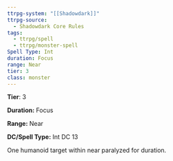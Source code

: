 ```yaml
---
ttrpg-system: "[[Shadowdark]]"
ttrpg-source:
  - Shadowdark Core Rules
tags:
  - ttrpg/spell
  - ttrpg/monster-spell
Spell Type: Int
duration: Focus
range: Near
tier: 3
class: monster
---
```

**Tier**: 3

**Duration:** Focus

**Range:** Near

**DC/Spell Type:** Int DC 13

One humanoid target within near paralyzed for duration.